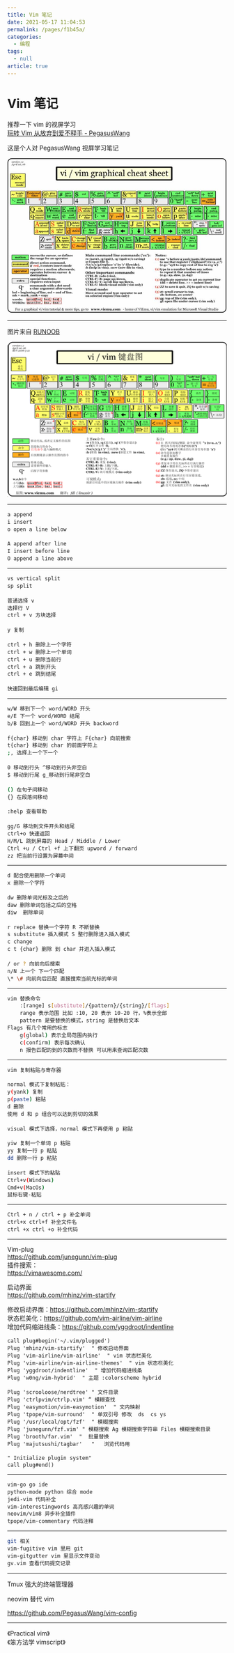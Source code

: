 ```yaml
---
title: Vim 笔记
date: 2021-05-17 11:04:53
permalink: /pages/f1b45a/
categories: 
  - 编程
tags: 
  - null
article: true
---
```


# Vim 笔记

推荐一下 vim 的视屏学习  
[玩转 Vim 从放弃到爱不释手 - PegasusWang](https://www.imooc.com/learn/1129)  

这是个人对 PegasusWang 视屏学习笔记  

![img](../images/2021-05-17-16-00-06.png)  

---

图片来自 [RUNOOB](https://www.runoob.com/w3cnote/all-vim-cheatsheat.html)  

![img](../images/2021-05-17-16-00-29.png)  

---

``` bash
a append
i insert 
o open a line below

A append after line 
I insert before line
O append a line above
```

---

``` bash
vs vertical split 
sp split 

普通选择 v
选择行 V
ctrl + v 方块选择

y 复制

ctrl + h 删除上一个字符
ctrl + w 删除上一个单词
ctrl + u 删除当前行
ctrl + a 跳到开头
ctrl + e 跳到结尾

快速回到最后编辑 gi
```

---

``` bash
w/W 移到下一个 word/WORD 开头
e/E 下一个 word/WORD 结尾
b/B 回到上一个 word/WORD 开头 backword

f{char} 移动到 char 字符上 F{char} 向前搜索
t{char} 移动到 char 的前面字符上
;, 选择上一个下一个

0 移动到行头 ^移动到行头非空白
$ 移动到行尾 g_移动到行尾非空白

() 在句子间移动
{} 在段落间移动

:help 查看帮助

gg/G 移动到文件开头和结尾  
ctrl+o 快速返回
H/M/L 跳到屏幕的 Head / Middle / Lower
Ctrl +u / Ctrl +f 上下翻页 upword / forward  
zz 把当前行设置为屏幕中间
```

---

``` bash
d 配合使用删除一个单词
x 删除一个字符

dw 删除单词光标及之后的
daw 删除单词包括之后的空格
diw  删除单词

r replace 替换一个字符 R 不断替换
s substitute 插入模式 S 整行删除进入插入模式
c change  
c t {char} 删除 到 char 并进入插入模式

/ or ? 向前向后搜索
n/N 上一个 下一个匹配
\* \# 向前向后匹配 直接搜索当前光标的单词
```

---

``` bash
vim 替换命令
    :[range] s[ubstitute]/{pattern}/{string}/[flags]
    range 表示范围 比如 :10, 20 表示 10-20 行，%表示全部
    pattern 是要替换的模式，string 是替换后文本
Flags 有几个常用的标志
    g(global) 表示全局范围内执行
    c(confirm) 表示每次确认  
    n 报告匹配的到的次数而不替换 可以用来查询匹配次数
```

---

``` bash
vim 复制粘贴与寄存器

normal 模式下复制粘贴：
y(yank) 复制
p(paste) 粘贴
d 删除
使用 d 和 p 组合可以达到剪切的效果

visual 模式下选择，normal 模式下再使用 p 粘贴

yiw 复制一个单词 p 粘贴
yy 复制一行 p 粘贴
dd 删除一行 p 粘贴

insert 模式下的粘贴
Ctrl+v(Windows)
Cmd+v(MacOs)
鼠标右键-粘贴
```

---

``` bash
Ctrl + n / ctrl + p 补全单词
ctrl+x ctrl+f 补全文件名
ctrl +x ctrl +o 补全代码
```

---

Vim-plug  
https://github.com/junegunn/vim-plug  
插件搜索：  
https://vimawesome.com/  

启动界面  
https://github.com/mhinz/vim-startify  

修改启动界面：https://github.com/mhinz/vim-startify  
状态栏美化：https://github.com/vim-airline/vim-airline  
增加代码缩进线条：https://github.com/yggdroot/indentline  

``` vim
call plug#begin('~/.vim/plugged')
Plug 'mhinz/vim-startify'  " 修改启动界面
Plug 'vim-airline/vim-airline'  " vim 状态栏美化
Plug 'vim-airline/vim-airline-themes'  " vim 状态栏美化
Plug 'yggdroot/indentline'  " 增加代码缩进线条
Plug 'w0ng/vim-hybrid'  " 主题 :colorscheme hybrid

Plug 'scrooloose/nerdtree' " 文件目录
Plug 'ctrlpvim/ctrlp.vim' “ 模糊查找
Plug 'easymotion/vim-easymotion'  " 文内映射
Plug 'tpope/vim-surround'  " 单双引号 修改  ds  cs ys 
Plug '/usr/local/opt/fzf'  " 模糊搜索 
Plug 'junegunn/fzf.vim' " 模糊搜索 Ag 模糊搜索字符串 Files 模糊搜索目录
Plug 'brooth/far.vim'  "  批量替换
Plug 'majutsushi/tagbar'   "   浏览代码用

" Initialize plugin system"
call plug#end()
```

---

``` bash
vim-go go ide
python-mode python 综合 mode
jedi-vim 代码补全
vim-interestingwords 高亮感兴趣的单词
neovim/vim8 异步补全插件
tpope/vim-commentary 代码注释
```

---

``` bash
git 相关
vim-fugitive vim 里用 git
vim-gitgutter vim 里显示文件变动
gv.vim 查看代码提交记录
```

---

Tmux 强大的终端管理器  

neovim 替代 vim  

https://github.com/PegasusWang/vim-config  

---

《Practical vim》  
《笨方法学 vimscript》  
